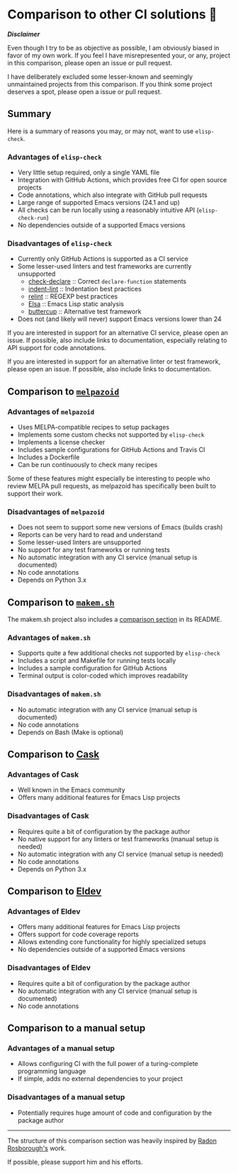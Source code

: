 # Comparison to other CI solutions 🛒

***Disclaimer***

Even though I try to be as objective as possible, I am obviously biased in favor of my own work.
If you feel I have misrepresented your, or any, project in this comparison, please open an issue or pull request.

I have deliberately excluded some lesser-known and seemingly unmaintained projects from this comparison.
If you think some project deserves a spot, please open a issue or pull request.

## Summary

Here is a summary of reasons you may, or may not, want to use `elisp-check`.

### Advantages of `elisp-check`

* Very little setup required, only a single YAML file
* Integration with GitHub Actions, which provides free CI for open source projects
* Code annotations, which also integrate with GitHub pull requests
* Large range of supported Emacs versions (24.1 and up)
* All checks can be run locally using a reasonably intuitive API (`elisp-check-run`)
* No dependencies outside of a supported Emacs versions

### Disadvantages of `elisp-check`

* Currently only GitHub Actions is supported as a CI service
* Some lesser-used linters and test frameworks are currently unsupported
  * [check-declare](https://www.gnu.org/software/emacs/manual/html_node/elisp/Declaring-Functions.html) :: Correct `declare-function` statements
  * [indent-lint](https://github.com/conao3/indent-lint.el) :: Indentation best practices
  * [relint](https://github.com/mattiase/relint) :: REGEXP best practices
  * [Elsa](https://github.com/emacs-elsa/Elsa) :: Emacs Lisp static analysis
  * [buttercup](https://github.com/jorgenschaefer/emacs-buttercup) :: Alternative test framework
* Does not (and likely will never) support Emacs versions lower than 24

If you are interested in support for an alternative CI service, please open an issue.
If possible, also include links to documentation, especially relating to API support for code annotations.

If you are interested in support for an alternative linter or test framework, please open an issue.
If possible, also include links to documentation.

## Comparison to [`melpazoid`](https://github.com/riscy/melpazoid)

### Advantages of `melpazoid`

* Uses MELPA-compatible recipes to setup packages
* Implements some custom checks not supported by `elisp-check`
* Implements a license checker
* Includes sample configurations for GitHub Actions and Travis CI
* Includes a Dockerfile
* Can be run continuously to check many recipes

Some of these features might especially be interesting to people who review MELPA pull requests, as melpazoid has specifically been built to support their work.

### Disadvantages of `melpazoid`

* Does not seem to support some new versions of Emacs (builds crash)
* Reports can be very hard to read and understand
* Some lesser-used linters are unsupported
* No support for any test frameworks or running tests
* No automatic integration with any CI service (manual setup is documented)
* No code annotations
* Depends on Python 3.x

## Comparison to [`makem.sh`](https://github.com/alphapapa/makem.sh)

The makem.sh project also includes a [comparison section](https://github.com/alphapapa/makem.sh#comparisons) in its README.

### Advantages of `makem.sh`

* Supports quite a few additional checks not supported by `elisp-check`
* Includes a script and Makefile for running tests locally
* Includes a sample configuration for GitHub Actions
* Terminal output is color-coded which improves readability

### Disadvantages of `makem.sh`

* No automatic integration with any CI service (manual setup is documented)
* No code annotations
* Depends on Bash (Make is optional)

## Comparison to [Cask](https://github.com/cask/cask)

### Advantages of Cask

* Well known in the Emacs community
* Offers many additional features for Emacs Lisp projects

### Disadvantages of Cask

* Requires quite a bit of configuration by the package author
* No native support for any linters or test frameworks (manual setup is needed)
* No automatic integration with any CI service (manual setup is needed)
* No code annotations
* Depends on Python 3.x

## Comparison to [Eldev](https://github.com/doublep/eldev)

### Advantages of Eldev

* Offers many additional features for Emacs Lisp projects
* Offers support for code coverage reports
* Allows extending core functionality for highly specialized setups
* No dependencies outside of a supported Emacs versions

### Disadvantages of Eldev

* Requires quite a bit of configuration by the package author
* No automatic integration with any CI service (manual setup is documented)
* No code annotations

## Comparison to a manual setup

### Advantages of a manual setup

* Allows configuring CI with the full power of a turing-complete programming language
* If simple, adds no external dependencies to your project

### Disadvantages of a manual setup

* Potentially requires huge amount of code and configuration by the package author

---

The structure of this comparison section was heavily inspired by [Radon Rosborough's](https://github.com/raxod502) work.

If possible, please support him and his efforts.
